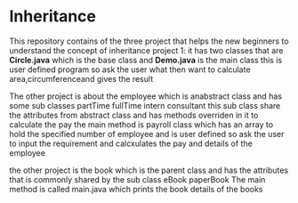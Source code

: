 # Inheritance
This repository contains of the three project that helps the new beginners to understand the concept of inheritance
project 1: it has two classes that are **Circle.java** which is the base class and **Demo.java** is the main class 
this is user defined program so ask the user what then want to calculate area,circumferenceand gives the result

The other project is about the employee which is anabstract class and has some sub classes
partTime
fullTime
intern
consultant
this sub class share the attributes from abstract class and has methods overriden in it to calculate the pay
the main method is payroll class which has an array to hold the specified number of employee and is user defined so ask the user to input the requirement and calcxulates
the pay and details of the employee

the other project is the book which is the parent class and has the attributes that is commonly shared by the sub class
eBook
paperBook
The main method is called main.java which prints the book details of the books
